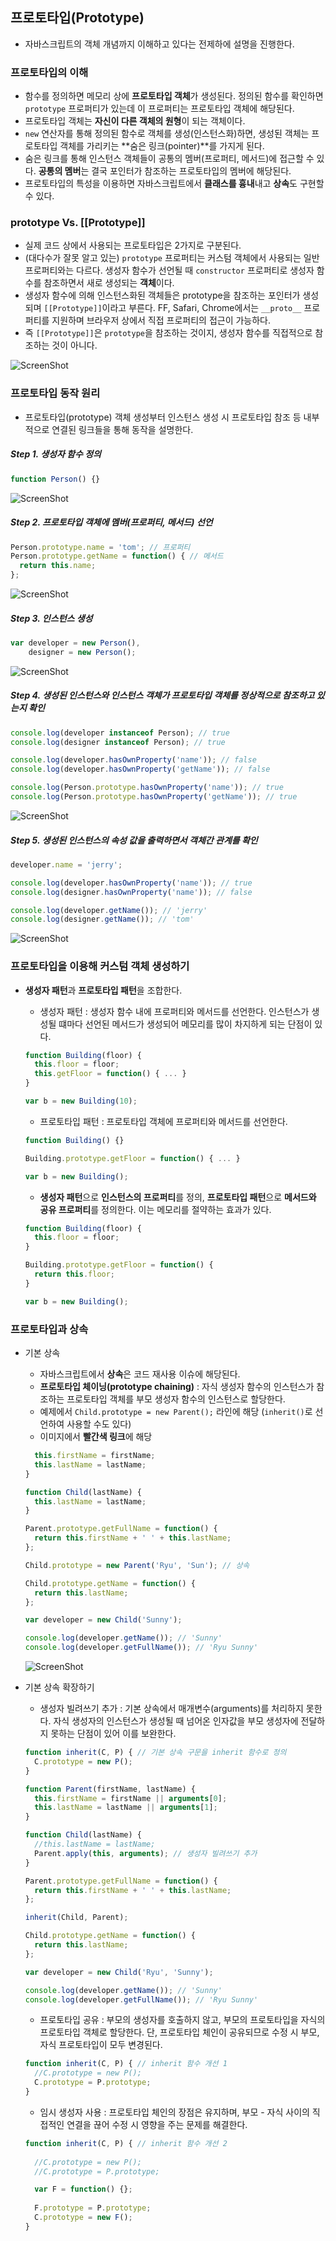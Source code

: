 ## 프로토타입(Prototype)

* 자바스크립트의 객체 개념까지 이해하고 있다는 전제하에 설명을 진행한다.

### 프로토타입의 이해
- 함수를 정의하면 메모리 상에 **프로토타입 객체**가 생성된다. 정의된 함수를 확인하면 ```prototype``` 프로퍼티가 있는데 이 프로퍼티는 프로토타입 객체에 해당된다.
- 프로토타입 객체는 **자신이 다른 객체의 원형**이 되는 객체이다.
- ```new``` 연산자를 통해 정의된 함수로 객체를 생성(인스턴스화)하면, 생성된 객체는 프로토타입 객체를 가리키는 **숨은 링크(pointer)**를 가지게 된다.
- 숨은 링크를 통해 인스턴스 객체들이 공통의 멤버(프로퍼티, 메서드)에 접근할 수 있다. **공통의 멤버**는 결국 포인터가 참조하는 프로토타입의 멤버에 해당된다.
- 프로토타입의 특성을 이용하면 자바스크립트에서 **클래스를 흉내**내고 **상속**도 구현할 수 있다.  

### prototype Vs. [[Prototype]]
- 실제 코드 상에서 사용되는 프로토타입은 2가지로 구분된다.
- (대다수가 잘못 알고 있는) ```prototype``` 프로퍼티는 커스텀 객체에서 사용되는 일반 프로퍼티와는 다르다. 생성자 함수가 선언될 때 ```constructor``` 프로퍼티로 생성자 함수를 참조하면서 새로 생성되는 **객체**이다.
- 생성자 함수에 의해 인스턴스화된 객체들은 prototype을 참조하는 포인터가 생성되며 ```[[Prototype]]```이라고 부른다. FF, Safari, Chrome에서는 ```__proto__``` 프로퍼티를 지원하며 브라우저 상에서 직접 프로퍼티의 접근이 가능하다.
- 즉 ```[[Prototype]]```은 ```prototype```을 참조하는 것이지, 생성자 함수를 직접적으로 참조하는 것이 아니다.

![ScreenShot](/screenshot/prototype/prototype_preview.jpg)

### 프로토타입 동작 원리
- 프로토타입(prototype) 객체 생성부터 인스턴스 생성 시 프로토타입 참조 등 내부적으로 연결된 링크들을 통해 동작을 설명한다.

##### Step 1. 생성자 함수 정의

```javascript
function Person() {}
```  
![ScreenShot](/screenshot/prototype/prototype_logic_01.jpg)  

##### Step 2. 프로토타입 객체에 멤버(프로퍼티, 메서드) 선언

```javascript
Person.prototype.name = 'tom'; // 프로퍼티
Person.prototype.getName = function() { // 메서드
  return this.name;
};
```  
![ScreenShot](/screenshot/prototype/prototype_logic_02.jpg)  
  
##### Step 3. 인스턴스 생성 

```javascript
var developer = new Person(),
    designer = new Person();
```  
![ScreenShot](/screenshot/prototype/prototype_logic_03.jpg)  

##### Step 4. 생성된 인스턴스와 인스턴스 객체가 프로토타입 객체를 정상적으로 참조하고 있는지 확인  

```javascript
console.log(developer instanceof Person); // true
console.log(designer instanceof Person); // true

console.log(developer.hasOwnProperty('name')); // false
console.log(developer.hasOwnProperty('getName')); // false

console.log(Person.prototype.hasOwnProperty('name')); // true
console.log(Person.prototype.hasOwnProperty('getName')); // true
```  
![ScreenShot](/screenshot/prototype/prototype_logic_04.jpg)  

##### Step 5. 생성된 인스턴스의 속성 값을 출력하면서 객체간 관계를 확인

```javascript
developer.name = 'jerry';

console.log(developer.hasOwnProperty('name')); // true
console.log(designer.hasOwnProperty('name')); // false

console.log(developer.getName()); // 'jerry'
console.log(designer.getName()); // 'tom'
```  
![ScreenShot](/screenshot/prototype/prototype_logic_05.jpg)


### 프로토타입을 이용해 커스텀 객체 생성하기
- **생성자 패턴**과 **프로토타입 패턴**을 조합한다.
  - 생성자 패턴 : 생성자 함수 내에 프로퍼티와 메서드를 선언한다. 인스턴스가 생성될 떄마다 선언된 메서드가 생성되어 메모리를 많이 차지하게 되는 단점이 있다.
  
  ```javascript
  function Building(floor) {
    this.floor = floor;
    this.getFloor = function() { ... }
  }
  
  var b = new Building(10);
  ```
  
  - 프로토타입 패턴 : 프로토타입 객체에 프로퍼티와 메서드를 선언한다.
  
  ```javascript
  function Building() {}
  
  Building.prototype.getFloor = function() { ... }
  
  var b = new Building();
  ```
  
  - **생성자 패턴**으로 **인스턴스의 프로퍼티**를 정의, **프로토타입 패턴**으로 **메서드와 공유 프로퍼티**를 정의한다. 이는 메모리를 절약하는 효과가 있다.
  
  ```javascript
  function Building(floor) {
    this.floor = floor;
  }
  
  Building.prototype.getFloor = function() {
    return this.floor;
  }
  
  var b = new Building();
  ```

### 프로토타입과 상속
- 기본 상속
  - 자바스크립트에서 **상속**은 코드 재사용 이슈에 해당된다.
  - **프로토타입 체이닝(prototype chaining)** : 자식 생성자 함수의 인스턴스가 참조하는 프로토타입 객체를 부모 생성자 함수의 인스턴스로 할당한다.
  - 예제에서 ```Child.prototype = new Parent();``` 라인에 해당 (```inherit()```로 선언하여 사용할 수도 있다)
  - 이미지에서 **빨간색 링크**에 해당
  
  ```javascript
    this.firstName = firstName;
    this.lastName = lastName;
  }

  function Child(lastName) {
    this.lastName = lastName;
  }

  Parent.prototype.getFullName = function() {
    return this.firstName + ' ' + this.lastName;
  };

  Child.prototype = new Parent('Ryu', 'Sun'); // 상속

  Child.prototype.getName = function() {
    return this.lastName;
  };

  var developer = new Child('Sunny');

  console.log(developer.getName()); // 'Sunny'
  console.log(developer.getFullName()); // 'Ryu Sunny'
  ```
  ![ScreenShot](/screenshot/prototype/prototype_chain.jpg)

- 기본 상속 확장하기
  - 생성자 빌려쓰기 추가 : 기본 상속에서 매개변수(arguments)를 처리하지 못한다. 자식 생성자의 인스턴스가 생성될 때 넘어온 인자값을 부모 생성자에 전달하지 못하는 단점이 있어 이를 보완한다.
  
  ```javascript
  function inherit(C, P) { // 기본 상속 구문을 inherit 함수로 정의
    C.prototype = new P();
  }

  function Parent(firstName, lastName) {
    this.firstName = firstName || arguments[0];
    this.lastName = lastName || arguments[1];
  }

  function Child(lastName) {
    //this.lastName = lastName;
    Parent.apply(this, arguments); // 생성자 빌려쓰기 추가
  }

  Parent.prototype.getFullName = function() {
    return this.firstName + ' ' + this.lastName;
  };

  inherit(Child, Parent);

  Child.prototype.getName = function() {
    return this.lastName;
  };

  var developer = new Child('Ryu', 'Sunny');

  console.log(developer.getName()); // 'Sunny'
  console.log(developer.getFullName()); // 'Ryu Sunny'
  ```
  
  - 프로토타입 공유 : 부모의 생성자를 호출하지 않고, 부모의 프로토타입을 자식의 프로토타입 객체로 할당한다. 단, 프로토타입 체인이 공유되므로 수정 시 부모, 자식 프로토타입이 모두 변경된다.  
  
  ```javascript
  function inherit(C, P) { // inherit 함수 개선 1
    //C.prototype = new P();
    C.prototype = P.prototype;
  }
  ```
  
  - 임시 생성자 사용 : 프로토타입 체인의 장점은 유지하며, 부모 - 자식 사이의 직접적인 연결을 끊어 수정 시 영향을 주는 문제를 해결한다. 
  
  ```javascript
  function inherit(C, P) { // inherit 함수 개선 2
    
    //C.prototype = new P();
    //C.prototype = P.prototype;

    var F = function() {};
    
    F.prototype = P.prototype;
    C.prototype = new F();
  }
  ```
